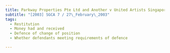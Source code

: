 ```yaml
---
title: Parkway Properties Pte Ltd and Another v United Artists Singapore Theatres Pte Ltd and 
subtitle: "[2003] SGCA 7 / 27\_February\_2003"
tags:
  - Restitution
  - Money had and received
  - Defence of change of position
  - Whether defendants meeting requirements of defence

---
```


